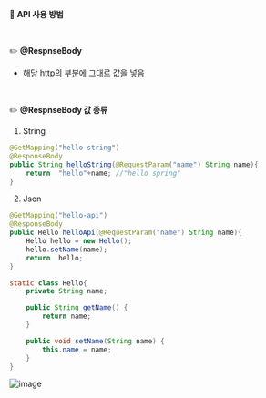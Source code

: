 🐯 **API 사용 방법** <br>

<br>

✏️ **@RespnseBody** <br>

- 해당 http의 <body>부분에 그대로 값을 넣음 <br>

<br>

✏️ **@RespnseBody 값 종류** <br>

1. String
```java
@GetMapping("hello-string")
@ResponseBody
public String helloString(@RequestParam("name") String name){
    return  "hello"+name; //"hello spring"
}
```

2. Json
```java
@GetMapping("hello-api")
@ResponseBody
public Hello helloApi(@RequestParam("name") String name){
    Hello hello = new Hello();
    hello.setName(name);
    return  hello;
}

static class Hello{
    private String name;

    public String getName() {
        return name;
    }

    public void setName(String name) {
        this.name = name;
    }
}
```
![image](https://user-images.githubusercontent.com/62600984/116550534-dd867400-a931-11eb-914b-9d86d339140d.png)
